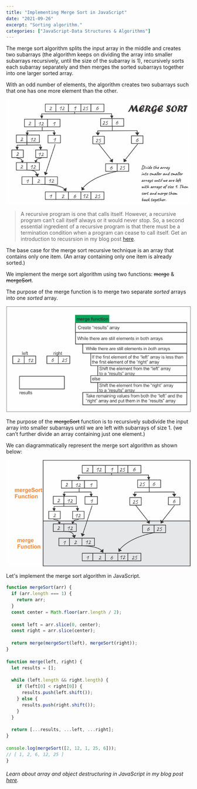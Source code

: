 ```yaml
---
title: "Implementing Merge Sort in JavaScript"
date: "2021-09-26"
excerpt: "Sorting algorithm."
categories: ["JavaScript-Data Structures & Algorithms"]
---
```


The merge sort algorithm splits the input array in the middle and creates two subarrays
(the algorithm keeps on dividing the array into smaller subarrays recursively, until the size of the subarray is 1), recursively sorts each subarray separately and then merges the sorted subarrays together into one larger sorted array.

With an odd number of elements, the algorithm creates two subarrays such that one has one more element than the other.

![Merge Sort](../images/mergeSort/mergeSort.png)

> A recursive program is one that calls itself. However, a recursive program can’t call itself always or it would never stop. So, a second essential ingredient of a recursive program is that there must be a termination condition when a program can cease to call itself. Get an introduction to recusrsion in my blog post [here](https://hemanta.io/an-introduction-to-recursion/).

The base case for the merge sort recursive technique is an array that contains only one item. (An array containing only one item is already sorted.)

We implement the merge sort algorithm using two functions: ~~merge~~ & ~~mergeSort~~.

The purpose of the merge function is to merge two separate _sorted_ arrays into one _sorted_ array.

![Merge Sort](../images/mergeSort/merge.png)

The purpose of the ~~mergeSort~~ function is to recursively subdivide the input array into smaller subarrays until we are left with subarrays of size 1. (we can’t further divide an array containing just one element.)

We can diagrammatically represent the merge sort algorithm as shown below:

![Merge Sort](../images/mergeSort/mergeSortFunction.png)

Let's implement the merge sort algorithm in JavaScript.

```js {numberLines}
function mergeSort(arr) {
  if (arr.length === 1) {
    return arr;
  }
  const center = Math.floor(arr.length / 2);

  const left = arr.slice(0, center);
  const right = arr.slice(center);

  return merge(mergeSort(left), mergeSort(right));
}

function merge(left, right) {
  let results = [];

  while (left.length && right.length) {
    if (left[0] < right[0]) {
      results.push(left.shift());
    } else {
      results.push(right.shift());
    }
  }

  return [...results, ...left, ...right];
}

console.log(mergeSort([2, 12, 1, 25, 6]));
// [ 1, 2, 6, 12, 25 ]
}
```

###### Learn about array and object destructuring in JavaScript in my blog post [here](https://hemanta.io/how-to-use-destructuring-with-arrays-and-objects-in-javascript/).
